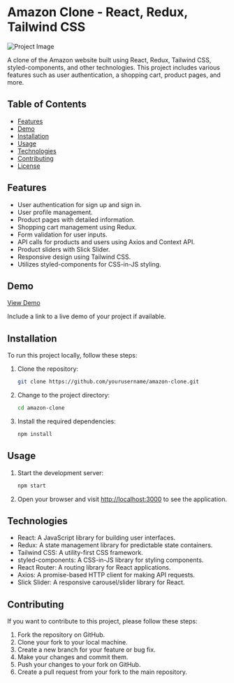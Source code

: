 # Amazon Clone - React, Redux, Tailwind CSS

![Project Image](https://your-image-url.com)

A clone of the Amazon website built using React, Redux, Tailwind CSS, styled-components, and other technologies. This project includes various features such as user authentication, a shopping cart, product pages, and more.

## Table of Contents

- [Features](#features)
- [Demo](#demo)
- [Installation](#installation)
- [Usage](#usage)
- [Technologies](#technologies)
- [Contributing](#contributing)
- [License](#license)

## Features

- User authentication for sign up and sign in.
- User profile management.
- Product pages with detailed information.
- Shopping cart management using Redux.
- Form validation for user inputs.
- API calls for products and users using Axios and Context API.
- Product sliders with Slick Slider.
- Responsive design using Tailwind CSS.
- Utilizes styled-components for CSS-in-JS styling.

## Demo

[View Demo](https://your-demo-link.com)

Include a link to a live demo of your project if available.

## Installation

To run this project locally, follow these steps:

1. Clone the repository:

   ```bash
   git clone https://github.com/yourusername/amazon-clone.git
   ```

2. Change to the project directory:

   ```bash
   cd amazon-clone
   ```

3. Install the required dependencies:

   ```bash
   npm install
   ```

## Usage

1. Start the development server:

   ```bash
   npm start
   ```

2. Open your browser and visit [http://localhost:3000](http://localhost:3000) to see the application.

## Technologies

- React: A JavaScript library for building user interfaces.
- Redux: A state management library for predictable state containers.
- Tailwind CSS: A utility-first CSS framework.
- styled-components: A CSS-in-JS library for styling components.
- React Router: A routing library for React applications.
- Axios: A promise-based HTTP client for making API requests.
- Slick Slider: A responsive carousel/slider library for React.

## Contributing

If you want to contribute to this project, please follow these steps:

1. Fork the repository on GitHub.
2. Clone your fork to your local machine.
3. Create a new branch for your feature or bug fix.
4. Make your changes and commit them.
5. Push your changes to your fork on GitHub.
6. Create a pull request from your fork to the main repository.
